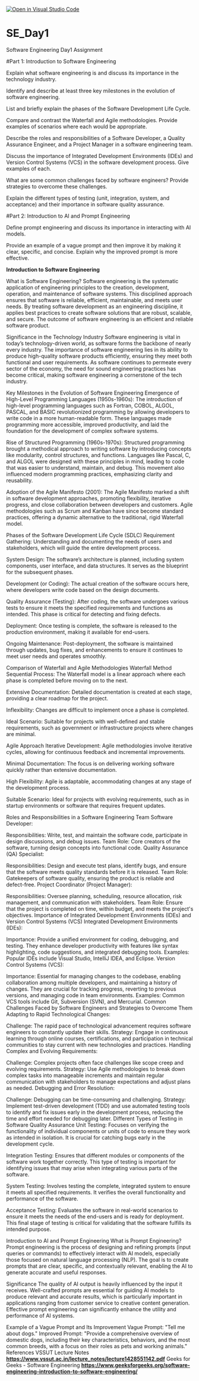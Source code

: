 [![Open in Visual Studio Code](https://classroom.github.com/assets/open-in-vscode-2e0aaae1b6195c2367325f4f02e2d04e9abb55f0b24a779b69b11b9e10269abc.svg)](https://classroom.github.com/online_ide?assignment_repo_id=15568847&assignment_repo_type=AssignmentRepo)
# SE_Day1
Software Engineering Day1 Assignment

#Part 1: Introduction to Software Engineering

Explain what software engineering is and discuss its importance in the technology industry.


Identify and describe at least three key milestones in the evolution of software engineering.


List and briefly explain the phases of the Software Development Life Cycle.


Compare and contrast the Waterfall and Agile methodologies. Provide examples of scenarios where each would be appropriate.


Describe the roles and responsibilities of a Software Developer, a Quality Assurance Engineer, and a Project Manager in a software engineering team.


Discuss the importance of Integrated Development Environments (IDEs) and Version Control Systems (VCS) in the software development process. Give examples of each.


What are some common challenges faced by software engineers? Provide strategies to overcome these challenges.


Explain the different types of testing (unit, integration, system, and acceptance) and their importance in software quality assurance.


#Part 2: Introduction to AI and Prompt Engineering


Define prompt engineering and discuss its importance in interacting with AI models.


Provide an example of a vague prompt and then improve it by making it clear, specific, and concise. Explain why the improved prompt is more effective.





**Introduction to Software Engineering**


What is Software Engineering?
Software engineering is the systematic application of engineering principles to the creation, development, operation, and maintenance of software systems. This disciplined approach ensures that software is reliable, efficient, maintainable, and meets user needs. By treating software development as an engineering discipline, it applies best practices to create software solutions that are robust, scalable, and secure. The outcome of software engineering is an efficient and reliable software product.

Significance in the Technology Industry
Software engineering is vital in today’s technology-driven world, as software forms the backbone of nearly every industry. The importance of software engineering lies in its ability to produce high-quality software products efficiently, ensuring they meet both functional and user requirements. As software continues to permeate every sector of the economy, the need for sound engineering practices has become critical, making software engineering a cornerstone of the tech industry.

Key Milestones in the Evolution of Software Engineering
Emergence of High-Level Programming Languages (1950s-1960s):
The introduction of high-level programming languages such as Fortran, COBOL, ALGOL, PASCAL, and BASIC revolutionized programming by allowing developers to write code in a more human-readable form. These languages made programming more accessible, improved productivity, and laid the foundation for the development of complex software systems.

Rise of Structured Programming (1960s-1970s):
Structured programming brought a methodical approach to writing software by introducing concepts like modularity, control structures, and functions. Languages like Pascal, C, and ALGOL were designed with these principles in mind, leading to code that was easier to understand, maintain, and debug. This movement also influenced modern programming practices, emphasizing clarity and reusability.

Adoption of the Agile Manifesto (2001):
The Agile Manifesto marked a shift in software development approaches, promoting flexibility, iterative progress, and close collaboration between developers and customers. Agile methodologies such as Scrum and Kanban have since become standard practices, offering a dynamic alternative to the traditional, rigid Waterfall model.

Phases of the Software Development Life Cycle (SDLC)
Requirement Gathering:
Understanding and documenting the needs of users and stakeholders, which will guide the entire development process.

System Design:
The software’s architecture is planned, including system components, user interface, and data structures. It serves as the blueprint for the subsequent phases.

Development (or Coding):
The actual creation of the software occurs here, where developers write code based on the design documents.

Quality Assurance (Testing):
After coding, the software undergoes various tests to ensure it meets the specified requirements and functions as intended. This phase is critical for detecting and fixing defects.

Deployment:
Once testing is complete, the software is released to the production environment, making it available for end-users.

Ongoing Maintenance:
Post-deployment, the software is maintained through updates, bug fixes, and enhancements to ensure it continues to meet user needs and operates smoothly.

Comparison of Waterfall and Agile Methodologies
Waterfall Method
Sequential Process:
The Waterfall model is a linear approach where each phase is completed before moving on to the next.

Extensive Documentation:
Detailed documentation is created at each stage, providing a clear roadmap for the project.

Inflexibility:
Changes are difficult to implement once a phase is completed.

Ideal Scenario:
Suitable for projects with well-defined and stable requirements, such as government or infrastructure projects where changes are minimal.

Agile Approach
Iterative Development:
Agile methodologies involve iterative cycles, allowing for continuous feedback and incremental improvements.

Minimal Documentation:
The focus is on delivering working software quickly rather than extensive documentation.

High Flexibility:
Agile is adaptable, accommodating changes at any stage of the development process.

Suitable Scenario:
Ideal for projects with evolving requirements, such as in startup environments or software that requires frequent updates.

Roles and Responsibilities in a Software Engineering Team
Software Developer:

Responsibilities: Write, test, and maintain the software code, participate in design discussions, and debug issues.
Team Role: Core creators of the software, turning design concepts into functional code.
Quality Assurance (QA) Specialist:

Responsibilities: Design and execute test plans, identify bugs, and ensure that the software meets quality standards before it is released.
Team Role: Gatekeepers of software quality, ensuring the product is reliable and defect-free.
Project Coordinator (Project Manager):

Responsibilities: Oversee planning, scheduling, resource allocation, risk management, and communication with stakeholders.
Team Role: Ensure that the project is completed on time, within budget, and meets the project's objectives.
Importance of Integrated Development Environments (IDEs) and Version Control Systems (VCS)
Integrated Development Environments (IDEs):

Importance: Provide a unified environment for coding, debugging, and testing. They enhance developer productivity with features like syntax highlighting, code suggestions, and integrated debugging tools.
Examples: Popular IDEs include Visual Studio, IntelliJ IDEA, and Eclipse.
Version Control Systems (VCS):

Importance: Essential for managing changes to the codebase, enabling collaboration among multiple developers, and maintaining a history of changes. They are crucial for tracking progress, reverting to previous versions, and managing code in team environments.
Examples: Common VCS tools include Git, Subversion (SVN), and Mercurial.
Common Challenges Faced by Software Engineers and Strategies to Overcome Them
Adapting to Rapid Technological Changes:

Challenge: The rapid pace of technological advancement requires software engineers to constantly update their skills.
Strategy: Engage in continuous learning through online courses, certifications, and participation in technical communities to stay current with new technologies and practices.
Handling Complex and Evolving Requirements:

Challenge: Complex projects often face challenges like scope creep and evolving requirements.
Strategy: Use Agile methodologies to break down complex tasks into manageable increments and maintain regular communication with stakeholders to manage expectations and adjust plans as needed.
Debugging and Error Resolution:

Challenge: Debugging can be time-consuming and challenging.
Strategy: Implement test-driven development (TDD) and use automated testing tools to identify and fix issues early in the development process, reducing the time and effort needed for debugging later.
Different Types of Testing in Software Quality Assurance
Unit Testing:
Focuses on verifying the functionality of individual components or units of code to ensure they work as intended in isolation. It is crucial for catching bugs early in the development cycle.

Integration Testing:
Ensures that different modules or components of the software work together correctly. This type of testing is important for identifying issues that may arise when integrating various parts of the software.

System Testing:
Involves testing the complete, integrated system to ensure it meets all specified requirements. It verifies the overall functionality and performance of the software.

Acceptance Testing:
Evaluates the software in real-world scenarios to ensure it meets the needs of the end-users and is ready for deployment. This final stage of testing is critical for validating that the software fulfills its intended purpose.

Introduction to AI and Prompt Engineering
What is Prompt Engineering?
Prompt engineering is the process of designing and refining prompts (input queries or commands) to effectively interact with AI models, especially those focused on natural language processing (NLP). The goal is to create prompts that are clear, specific, and contextually relevant, enabling the AI to generate accurate and useful responses.

Significance
The quality of AI output is heavily influenced by the input it receives. Well-crafted prompts are essential for guiding AI models to produce relevant and accurate results, which is particularly important in applications ranging from customer service to creative content generation. Effective prompt engineering can significantly enhance the utility and performance of AI systems.

Example of a Vague Prompt and Its Improvement
Vague Prompt: "Tell me about dogs."
Improved Prompt: "Provide a comprehensive overview of domestic dogs, including their key characteristics, behaviors, and the most common breeds, with a focus on their roles as pets and working animals."
References
VSSUT Lecture Notes **https://www.vssut.ac.in/lecture_notes/lecture1428551142.pdf**
Geeks for Geeks - Software Engineering **https://www.geeksforgeeks.org/software-engineering-introduction-to-software-engineering/** 
